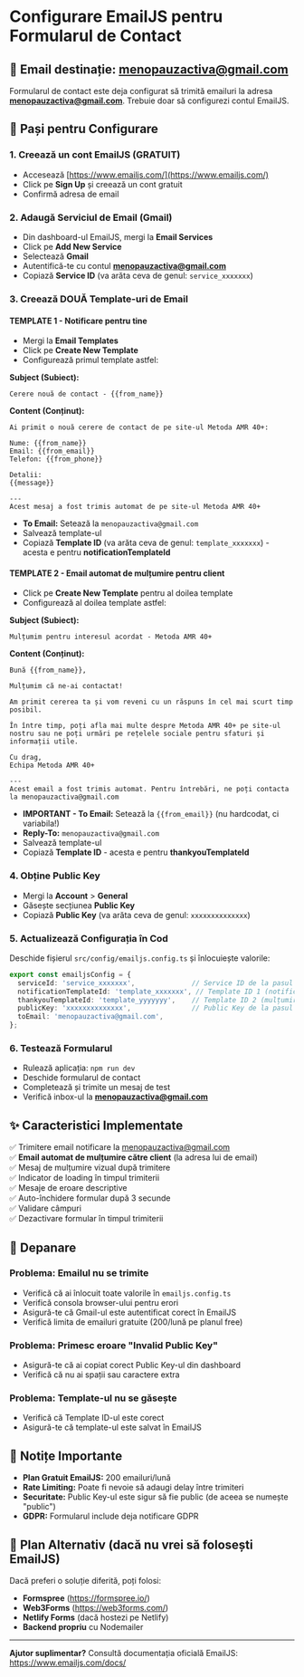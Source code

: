 # Configurare EmailJS pentru Formularul de Contact

## 📧 Email destinație: menopauzactiva@gmail.com

Formularul de contact este deja configurat să trimită emailuri la adresa **menopauzactiva@gmail.com**. Trebuie doar să configurezi contul EmailJS.

## 🚀 Pași pentru Configurare

### 1. Creează un cont EmailJS (GRATUIT)
- Accesează [https://www.emailjs.com/](https://www.emailjs.com/)
- Click pe **Sign Up** și creează un cont gratuit
- Confirmă adresa de email

### 2. Adaugă Serviciul de Email (Gmail)
- Din dashboard-ul EmailJS, mergi la **Email Services**
- Click pe **Add New Service**
- Selectează **Gmail**
- Autentifică-te cu contul **menopauzactiva@gmail.com**
- Copiază **Service ID** (va arăta ceva de genul: `service_xxxxxxx`)

### 3. Creează DOUĂ Template-uri de Email

#### **TEMPLATE 1 - Notificare pentru tine**

- Mergi la **Email Templates**
- Click pe **Create New Template**
- Configurează primul template astfel:

**Subject (Subiect):**
```
Cerere nouă de contact - {{from_name}}
```

**Content (Conținut):**
```
Ai primit o nouă cerere de contact de pe site-ul Metoda AMR 40+:

Nume: {{from_name}}
Email: {{from_email}}
Telefon: {{from_phone}}

Detalii:
{{message}}

---
Acest mesaj a fost trimis automat de pe site-ul Metoda AMR 40+
```

- **To Email:** Setează la `menopauzactiva@gmail.com`
- Salvează template-ul
- Copiază **Template ID** (va arăta ceva de genul: `template_xxxxxxx`) - acesta e pentru **notificationTemplateId**

#### **TEMPLATE 2 - Email automat de mulțumire pentru client**

- Click pe **Create New Template** pentru al doilea template
- Configurează al doilea template astfel:

**Subject (Subiect):**
```
Mulțumim pentru interesul acordat - Metoda AMR 40+
```

**Content (Conținut):**
```
Bună {{from_name}},

Mulțumim că ne-ai contactat! 

Am primit cererea ta și vom reveni cu un răspuns în cel mai scurt timp posibil.

În între timp, poți afla mai multe despre Metoda AMR 40+ pe site-ul nostru sau ne poți urmări pe rețelele sociale pentru sfaturi și informații utile.

Cu drag,
Echipa Metoda AMR 40+

---
Acest email a fost trimis automat. Pentru întrebări, ne poți contacta la menopauzactiva@gmail.com
```

- **IMPORTANT - To Email:** Setează la `{{from_email}}` (nu hardcodat, ci variabila!)
- **Reply-To:** `menopauzactiva@gmail.com`
- Salvează template-ul
- Copiază **Template ID** - acesta e pentru **thankyouTemplateId**

### 4. Obține Public Key
- Mergi la **Account** > **General**
- Găsește secțiunea **Public Key**
- Copiază **Public Key** (va arăta ceva de genul: `xxxxxxxxxxxxxx`)

### 5. Actualizează Configurația în Cod
Deschide fișierul `src/config/emailjs.config.ts` și înlocuiește valorile:

```typescript
export const emailjsConfig = {
  serviceId: 'service_xxxxxxx',              // Service ID de la pasul 2
  notificationTemplateId: 'template_xxxxxxx', // Template ID 1 (notificare)
  thankyouTemplateId: 'template_yyyyyyy',    // Template ID 2 (mulțumire client)
  publicKey: 'xxxxxxxxxxxxxx',               // Public Key de la pasul 4
  toEmail: 'menopauzactiva@gmail.com',
};
```

### 6. Testează Formularul
- Rulează aplicația: `npm run dev`
- Deschide formularul de contact
- Completează și trimite un mesaj de test
- Verifică inbox-ul la **menopauzactiva@gmail.com**

## ✨ Caracteristici Implementate

✅ Trimitere email notificare la menopauzactiva@gmail.com  
✅ **Email automat de mulțumire către client** (la adresa lui de email)  
✅ Mesaj de mulțumire vizual după trimitere  
✅ Indicator de loading în timpul trimiterii  
✅ Mesaje de eroare descriptive  
✅ Auto-închidere formular după 3 secunde  
✅ Validare câmpuri  
✅ Dezactivare formular în timpul trimiterii  

## 🔧 Depanare

### Problema: Emailul nu se trimite
- Verifică că ai înlocuit toate valorile în `emailjs.config.ts`
- Verifică consola browser-ului pentru erori
- Asigură-te că Gmail-ul este autentificat corect în EmailJS
- Verifică limita de emailuri gratuite (200/lună pe planul free)

### Problema: Primesc eroare "Invalid Public Key"
- Asigură-te că ai copiat corect Public Key-ul din dashboard
- Verifică că nu ai spații sau caractere extra

### Problema: Template-ul nu se găsește
- Verifică că Template ID-ul este corect
- Asigură-te că template-ul este salvat în EmailJS

## 📝 Notițe Importante

- **Plan Gratuit EmailJS:** 200 emailuri/lună
- **Rate Limiting:** Poate fi nevoie să adaugi delay între trimiteri
- **Securitate:** Public Key-ul este sigur să fie public (de aceea se numește "public")
- **GDPR:** Formularul include deja notificare GDPR

## 🎯 Plan Alternativ (dacă nu vrei să folosești EmailJS)

Dacă preferi o soluție diferită, poți folosi:
- **Formspree** (https://formspree.io/)
- **Web3Forms** (https://web3forms.com/)
- **Netlify Forms** (dacă hostezi pe Netlify)
- **Backend propriu** cu Nodemailer

---

**Ajutor suplimentar?** Consultă documentația oficială EmailJS: https://www.emailjs.com/docs/

